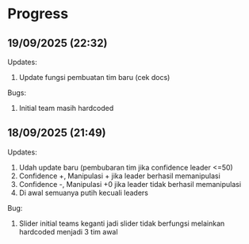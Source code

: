 # Progress

## 19/09/2025 (22:32)
Updates: 
1. Update fungsi pembuatan tim baru (cek docs)

Bugs:
1. Initial team masih hardcoded

## 18/09/2025 (21:49)
Updates: 
1. Udah update baru (pembubaran tim jika confidence leader <=50)
2. Confidence +, Manipulasi + jika leader berhasil memanipulasi
3. Confidence -, Manipulasi +0 jika leader tidak berhasil memanipulasi
4. Di awal semuanya putih kecuali leaders

Bug: 
1. Slider initial teams keganti jadi slider tidak berfungsi melainkan hardcoded menjadi 3 tim awal
